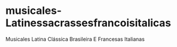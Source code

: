 # musicales-Latinessacrassesfrancoisitalicas
Musicales Latina Clássica Brasileira E Francesas Italianas
